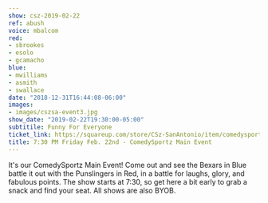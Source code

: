 ```yaml
---
show: csz-2019-02-22
ref: abush
voice: mbalcom
red:
- sbrookes
- esolo
- gcamacho
blue:
- mwilliams
- asmith
- swallace
date: "2018-12-31T16:44:08-06:00"
images:
- images/cszsa-event3.jpg
show_date: "2019-02-22T19:30:00-05:00"
subtitile: Funny For Everyone
ticket_link: https://squareup.com/store/CSz-SanAntonio/item/comedysportz-friday-night-26
title: 7:30 PM Friday Feb. 22nd - ComedySportz Main Event
---
```


It's our ComedySportz Main Event! Come out and see the Bexars in Blue battle it out with the Punslingers in Red, in a battle for laughs, glory, and fabulous points. The show starts at 7:30, so get here a bit early to grab a snack and find your seat. All shows are also BYOB.
